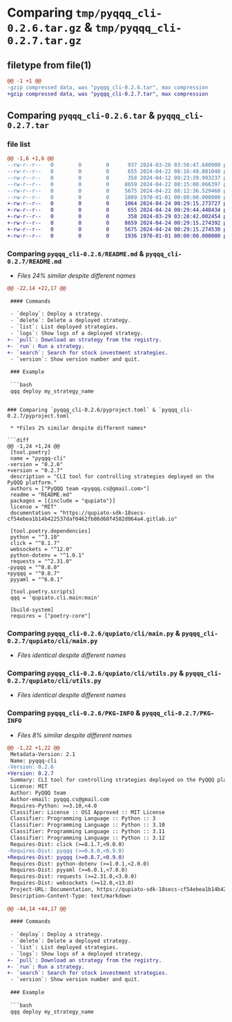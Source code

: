 # Comparing `tmp/pyqqq_cli-0.2.6.tar.gz` & `tmp/pyqqq_cli-0.2.7.tar.gz`

## filetype from file(1)

```diff
@@ -1 +1 @@
-gzip compressed data, was "pyqqq_cli-0.2.6.tar", max compression
+gzip compressed data, was "pyqqq_cli-0.2.7.tar", max compression
```

## Comparing `pyqqq_cli-0.2.6.tar` & `pyqqq_cli-0.2.7.tar`

### file list

```diff
@@ -1,6 +1,6 @@
--rw-r--r--   0        0        0      937 2024-03-26 03:56:47.680900 pyqqq_cli-0.2.6/README.md
--rw-r--r--   0        0        0      655 2024-04-22 08:16:49.081048 pyqqq_cli-0.2.6/pyproject.toml
--rw-r--r--   0        0        0      358 2024-04-12 09:23:39.993237 pyqqq_cli-0.2.6/qupiato/cli/config.py
--rw-r--r--   0        0        0     8659 2024-04-22 08:15:00.066397 pyqqq_cli-0.2.6/qupiato/cli/main.py
--rw-r--r--   0        0        0     5675 2024-04-22 08:12:36.529460 pyqqq_cli-0.2.6/qupiato/cli/utils.py
--rw-r--r--   0        0        0     1809 1970-01-01 00:00:00.000000 pyqqq_cli-0.2.6/PKG-INFO
+-rw-r--r--   0        0        0     1064 2024-04-24 00:29:15.273727 pyqqq_cli-0.2.7/README.md
+-rw-r--r--   0        0        0      655 2024-04-24 00:29:44.448434 pyqqq_cli-0.2.7/pyproject.toml
+-rw-r--r--   0        0        0      358 2024-03-29 03:28:42.002454 pyqqq_cli-0.2.7/qupiato/cli/config.py
+-rw-r--r--   0        0        0     8659 2024-04-24 00:29:15.274392 pyqqq_cli-0.2.7/qupiato/cli/main.py
+-rw-r--r--   0        0        0     5675 2024-04-24 00:29:15.274530 pyqqq_cli-0.2.7/qupiato/cli/utils.py
+-rw-r--r--   0        0        0     1936 1970-01-01 00:00:00.000000 pyqqq_cli-0.2.7/PKG-INFO
```

### Comparing `pyqqq_cli-0.2.6/README.md` & `pyqqq_cli-0.2.7/README.md`

 * *Files 24% similar despite different names*

```diff
@@ -22,14 +22,17 @@
 
 #### Commands
 
 - `deploy`: Deploy a strategy.
 - `delete`: Delete a deployed strategy.
 - `list`: List deployed strategies.
 - `logs`: Show logs of a deployed strategy.
+- `pull`: Download an strategy from the registry.
+- `run`: Run a strategy.
+- `search`: Search for stock investment strategies.
 - `version`: Show version number and quit.
 
 ### Example
 
 ```bash
 qqq deploy my_strategy_name
 ```
```

### Comparing `pyqqq_cli-0.2.6/pyproject.toml` & `pyqqq_cli-0.2.7/pyproject.toml`

 * *Files 2% similar despite different names*

```diff
@@ -1,24 +1,24 @@
 [tool.poetry]
 name = "pyqqq-cli"
-version = "0.2.6"
+version = "0.2.7"
 description = "CLI tool for controlling strategies deployed on the PyQQQ platform."
 authors = ["PyQQQ team <pyqqq.cs@gmail.com>"]
 readme = "README.md"
 packages = [{include = "qupiato"}]
 license = "MIT"
 documentation = "https://qupiato-sdk-18secs-cf54ebea1b14b422537daf0462fb86d68f4582d064a4.gitlab.io"
 
 [tool.poetry.dependencies]
 python = "^3.10"
 click = "^8.1.7"
 websockets = "^12.0"
 python-dotenv = "^1.0.1"
 requests = "^2.31.0"
-pyqqq = "^0.8.0"
+pyqqq = "^0.8.7"
 pyyaml = "^6.0.1"
 
 [tool.poetry.scripts]
 qqq = 'qupiato.cli.main:main'
 
 [build-system]
 requires = ["poetry-core"]
```

### Comparing `pyqqq_cli-0.2.6/qupiato/cli/main.py` & `pyqqq_cli-0.2.7/qupiato/cli/main.py`

 * *Files identical despite different names*

### Comparing `pyqqq_cli-0.2.6/qupiato/cli/utils.py` & `pyqqq_cli-0.2.7/qupiato/cli/utils.py`

 * *Files identical despite different names*

### Comparing `pyqqq_cli-0.2.6/PKG-INFO` & `pyqqq_cli-0.2.7/PKG-INFO`

 * *Files 8% similar despite different names*

```diff
@@ -1,22 +1,22 @@
 Metadata-Version: 2.1
 Name: pyqqq-cli
-Version: 0.2.6
+Version: 0.2.7
 Summary: CLI tool for controlling strategies deployed on the PyQQQ platform.
 License: MIT
 Author: PyQQQ team
 Author-email: pyqqq.cs@gmail.com
 Requires-Python: >=3.10,<4.0
 Classifier: License :: OSI Approved :: MIT License
 Classifier: Programming Language :: Python :: 3
 Classifier: Programming Language :: Python :: 3.10
 Classifier: Programming Language :: Python :: 3.11
 Classifier: Programming Language :: Python :: 3.12
 Requires-Dist: click (>=8.1.7,<9.0.0)
-Requires-Dist: pyqqq (>=0.8.0,<0.9.0)
+Requires-Dist: pyqqq (>=0.8.7,<0.9.0)
 Requires-Dist: python-dotenv (>=1.0.1,<2.0.0)
 Requires-Dist: pyyaml (>=6.0.1,<7.0.0)
 Requires-Dist: requests (>=2.31.0,<3.0.0)
 Requires-Dist: websockets (>=12.0,<13.0)
 Project-URL: Documentation, https://qupiato-sdk-18secs-cf54ebea1b14b422537daf0462fb86d68f4582d064a4.gitlab.io
 Description-Content-Type: text/markdown
 
@@ -44,14 +44,17 @@
 
 #### Commands
 
 - `deploy`: Deploy a strategy.
 - `delete`: Delete a deployed strategy.
 - `list`: List deployed strategies.
 - `logs`: Show logs of a deployed strategy.
+- `pull`: Download an strategy from the registry.
+- `run`: Run a strategy.
+- `search`: Search for stock investment strategies.
 - `version`: Show version number and quit.
 
 ### Example
 
 ```bash
 qqq deploy my_strategy_name
 ```
```

